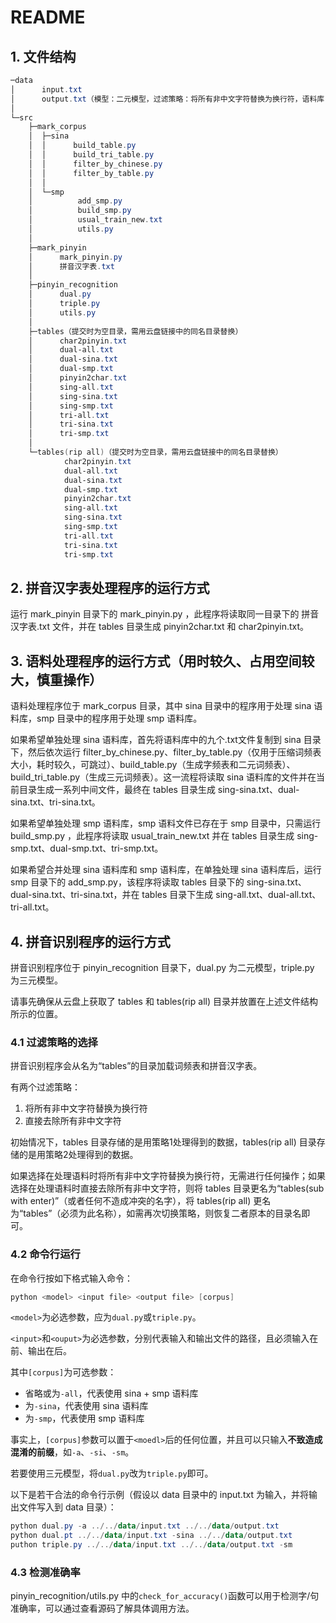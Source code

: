 # README

## 1. 文件结构

```powershell
─data
│      input.txt
│      output.txt（模型：二元模型，过滤策略：将所有非中文字符替换为换行符，语料库：sina + smp）
│
└─src
    ├─mark_corpus
    │  ├─sina
    │  │      build_table.py
    │  │      build_tri_table.py
    │  │      filter_by_chinese.py
    │  │      filter_by_table.py
    │  │
    │  └─smp
    │          add_smp.py
    │          build_smp.py
    │          usual_train_new.txt
    │          utils.py
    │
    ├─mark_pinyin
    │      mark_pinyin.py
    │      拼音汉字表.txt
    │
    ├─pinyin_recognition
    │      dual.py
    │      triple.py
    │      utils.py
    │
    ├─tables（提交时为空目录，需用云盘链接中的同名目录替换）
    │      char2pinyin.txt
    │      dual-all.txt
    │      dual-sina.txt
    │      dual-smp.txt
    │      pinyin2char.txt
    │      sing-all.txt
    │      sing-sina.txt
    │      sing-smp.txt
    │      tri-all.txt
    │      tri-sina.txt
    │      tri-smp.txt
    │
    └─tables(rip all)（提交时为空目录，需用云盘链接中的同名目录替换）
            char2pinyin.txt
            dual-all.txt
            dual-sina.txt
            dual-smp.txt
            pinyin2char.txt
            sing-all.txt
            sing-sina.txt
            sing-smp.txt
            tri-all.txt
            tri-sina.txt
            tri-smp.txt
```

## 2. 拼音汉字表处理程序的运行方式

运行 mark_pinyin 目录下的 mark_pinyin.py ，此程序将读取同一目录下的 拼音汉字表.txt 文件，并在 tables 目录生成 pinyin2char.txt 和 char2pinyin.txt。

## 3. 语料处理程序的运行方式（用时较久、占用空间较大，慎重操作）

语料处理程序位于 mark_corpus 目录，其中 sina 目录中的程序用于处理 sina 语料库，smp 目录中的程序用于处理 smp 语料库。

如果希望单独处理 sina 语料库，首先将语料库中的九个.txt文件复制到 sina 目录下，然后依次运行 filter_by_chinese.py、filter_by_table.py（仅用于压缩词频表大小，耗时较久，可跳过）、build_table.py（生成字频表和二元词频表）、build_tri_table.py（生成三元词频表）。这一流程将读取 sina 语料库的文件并在当前目录生成一系列中间文件，最终在 tables 目录生成 sing-sina.txt、dual-sina.txt、tri-sina.txt。

如果希望单独处理 smp 语料库，smp 语料文件已存在于 smp 目录中，只需运行 build_smp.py ，此程序将读取  usual_train_new.txt 并在 tables 目录生成 sing-smp.txt、dual-smp.txt、tri-smp.txt。

如果希望合并处理 sina 语料库和 smp 语料库，在单独处理 sina 语料库后，运行 smp 目录下的 add_smp.py，该程序将读取 tables 目录下的 sing-sina.txt、dual-sina.txt、tri-sina.txt，并在 tables 目录下生成 sing-all.txt、dual-all.txt、tri-all.txt。

## 4. 拼音识别程序的运行方式

拼音识别程序位于 pinyin_recognition 目录下，dual.py 为二元模型，triple.py 为三元模型。

请事先确保从云盘上获取了 tables 和 tables(rip all) 目录并放置在上述文件结构所示的位置。

### 4.1 过滤策略的选择

拼音识别程序会从名为“tables”的目录加载词频表和拼音汉字表。

有两个过滤策略：

1. 将所有非中文字符替换为换行符
2. 直接去除所有非中文字符

初始情况下，tables 目录存储的是用策略1处理得到的数据，tables(rip all) 目录存储的是用策略2处理得到的数据。

如果选择在处理语料时将所有非中文字符替换为换行符，无需进行任何操作；如果选择在处理语料时直接去除所有非中文字符，则将 tables 目录更名为“tables(sub with enter)”（或者任何不造成冲突的名字），将 tables(rip all) 更名为“tables”（必须为此名称），如需再次切换策略，则恢复二者原本的目录名即可。

### 4.2 命令行运行

在命令行按如下格式输入命令：

```powershell
python <model> <input file> <output file> [corpus]
```

`<model>`为必选参数，应为`dual.py`或`triple.py`。

`<input>`和`<ouput>`为必选参数，分别代表输入和输出文件的路径，且必须输入在前、输出在后。

其中`[corpus]`为可选参数：

- 省略或为`-all`，代表使用 sina + smp 语料库
- 为`-sina`，代表使用 sina 语料库
- 为`-smp`，代表使用 smp 语料库

事实上，`[corpus]`参数可以置于`<moedl>`后的任何位置，并且可以只输入**不致造成混淆的前缀**，如`-a`、`-si`、`-sm`。

若要使用三元模型，将`dual.py`改为`triple.py`即可。

以下是若干合法的命令行示例（假设以 data 目录中的 input.txt 为输入，并将输出文件写入到 data 目录）：

```powershell
python dual.py -a ../../data/input.txt ../../data/output.txt
python dual.pt ../../data/input.txt -sina ../../data/output.txt
puthon triple.py ../../data/input.txt ../../data/output.txt -sm
```

### 4.3 检测准确率

pinyin_recognition/utils.py 中的`check_for_accuracy()`函数可以用于检测字/句准确率，可以通过查看源码了解具体调用方法。